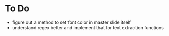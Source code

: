 # To Do
- figure out a method to set font color in master slide itself
- understand regex better and implement that for text extraction functions